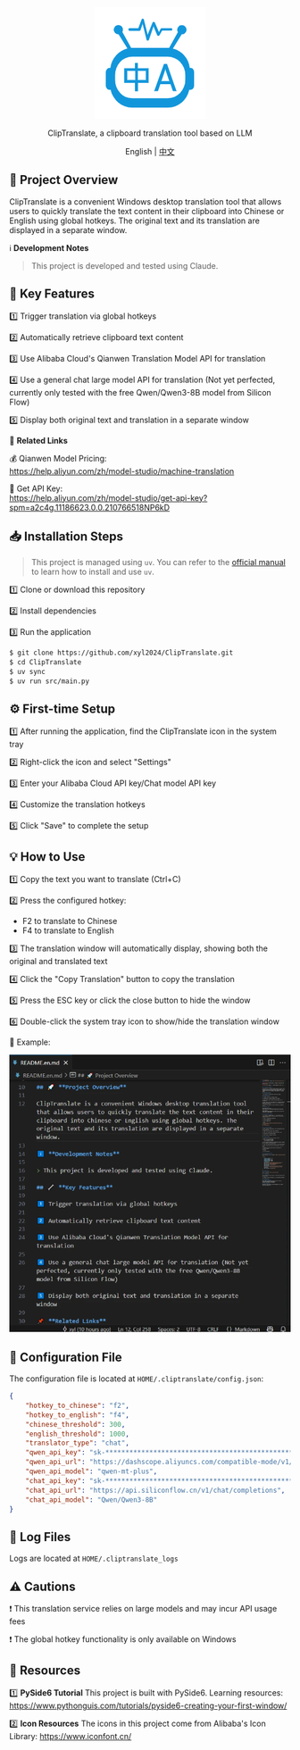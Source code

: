 <p align="center">
  <img width="200px" height="200px" src="assets/app_icon.png" />
</p>

<p align="center">ClipTranslate, a clipboard translation tool based on LLM</p>

<p align="center">English | <a href="README.md">中文</a></p>


## 🚀 **Project Overview**

ClipTranslate is a convenient Windows desktop translation tool that allows users to quickly translate the text content in their clipboard into Chinese or English using global hotkeys. The original text and its translation are displayed in a separate window.

ℹ️ **Development Notes**

> This project is developed and tested using Claude.

## 🔧 **Key Features**

1️⃣ Trigger translation via global hotkeys

2️⃣ Automatically retrieve clipboard text content

3️⃣ Use Alibaba Cloud's Qianwen Translation Model API for translation

4️⃣ Use a general chat large model API for translation (Not yet perfected, currently only tested with the free Qwen/Qwen3-8B model from Silicon Flow)

5️⃣ Display both original text and translation in a separate window

📌 **Related Links**

💰 Qianwen Model Pricing:  
https://help.aliyun.com/zh/model-studio/machine-translation

🔑 Get API Key:  
https://help.aliyun.com/zh/model-studio/get-api-key?spm=a2c4g.11186623.0.0.210766518NP6kD


## 📥 **Installation Steps**

> This project is managed using `uv`. You can refer to the [official manual](https://docs.astral.sh/uv/) to learn how to install and use `uv`.

1️⃣ Clone or download this repository

2️⃣ Install dependencies

3️⃣ Run the application

```bash
$ git clone https://github.com/xyl2024/ClipTranslate.git
$ cd ClipTranslate
$ uv sync
$ uv run src/main.py
```

## ⚙️ **First-time Setup**

1️⃣ After running the application, find the ClipTranslate icon in the system tray

2️⃣ Right-click the icon and select "Settings"

3️⃣ Enter your Alibaba Cloud API key/Chat model API key

4️⃣ Customize the translation hotkeys

5️⃣ Click "Save" to complete the setup

## 💡 **How to Use**

1️⃣ Copy the text you want to translate (Ctrl+C)

2️⃣ Press the configured hotkey:  
   - F2 to translate to Chinese  
   - F4 to translate to English

3️⃣ The translation window will automatically display, showing both the original and translated text

4️⃣ Click the "Copy Translation" button to copy the translation

5️⃣ Press the ESC key or click the close button to hide the window

6️⃣ Double-click the system tray icon to show/hide the translation window

🎥 Example:

![](assets/usage.webp)


## 📂 **Configuration File**

The configuration file is located at `HOME/.cliptranslate/config.json`:

```json
{
    "hotkey_to_chinese": "f2",
    "hotkey_to_english": "f4",
    "chinese_threshold": 300,
    "english_threshold": 1000,
    "translator_type": "chat",
    "qwen_api_key": "sk-************************************************",
    "qwen_api_url": "https://dashscope.aliyuncs.com/compatible-mode/v1/chat/completions",
    "qwen_api_model": "qwen-mt-plus",
    "chat_api_key": "sk-************************************************",
    "chat_api_url": "https://api.siliconflow.cn/v1/chat/completions",
    "chat_api_model": "Qwen/Qwen3-8B"
}
```

## 📝 **Log Files**

Logs are located at `HOME/.cliptranslate_logs`

## ⚠️ **Cautions**

❗ This translation service relies on large models and may incur API usage fees

❗ The global hotkey functionality is only available on Windows

## 🎨 **Resources**

1️⃣ **PySide6 Tutorial**
This project is built with PySide6. Learning resources:
https://www.pythonguis.com/tutorials/pyside6-creating-your-first-window/

2️⃣ **Icon Resources**
The icons in this project come from Alibaba's Icon Library:
https://www.iconfont.cn/